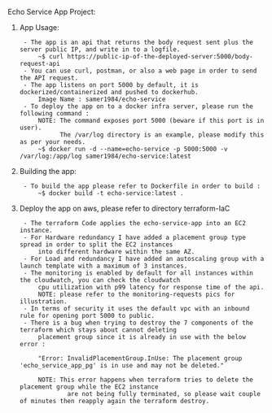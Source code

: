 Echo Service App Project:

1. App Usage:
   
        - The app is an api that returns the body request sent plus the server public IP, and write in to a logfile.
            ~$ curl https://public-ip-of-the-deployed-server:5000/body-request-api
        - You can use curl, postman, or also a web page in order to send the API request.
        - The app listens on port 5000 by default, it is dockerized/containerized and pushed to dockerhub.
            Image Name : samer1984/echo-service
        - To deploy the app on to a docker infra server, please run the following command :
            NOTE: The command exposes port 5000 (beware if this port is in user).
                  The /var/log directory is an example, please modify this as per your needs.
            ~$ docker run -d --name=echo-service -p 5000:5000 -v /var/log:/app/log samer1984/echo-service:latest
    
2. Building the app:
   
        - To build the app please refer to Dockerfile in order to build :
            ~$ docker build -t echo-service:latest .

3. Deploy the app on aws, please refer to directory terraform-IaC
    
        - The terraform Code applies the echo-service-app into an EC2 instance.
        - For Hardware redundancy I have added a placement group type spread in order to split the EC2 instances
            into different hardware within the same AZ.
        - For Load and redundancy I have added an autoscaling group with a launch template with a maximum of 3 instances.
        - The monitoring is enabled by default for all instances within the cloudwatch, you can check the cloudwatch 
            cpu utilization with p99 latency for response time of the api. 
            NOTE: please refer to the monitoring-requests pics for illustration.
        - In terms of security it uses the default vpc with an inbound rule for opening port 5000 to public.
        - There is a bug when trying to destroy the 7 components of the terraform which stays about cannot deleting
            placement group since it is already in use with the below error :
   
            "Error: InvalidPlacementGroup.InUse: The placement group 'echo_service_app_pg' is in use and may not be deleted."

            NOTE: This error happens when terraform tries to delete the placement group while the EC2 instance 
                    are not being fully terminated, so please wait couple of minutes then reapply again the terraform destroy.